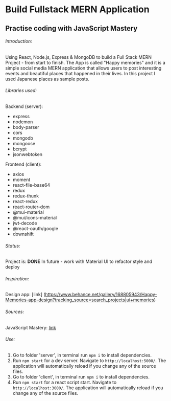 # Build Fullstack MERN Application
## Practise coding with JavaScript Mastery

###### Introduction:
Using React, Node.js, Express & MongoDB to build a Full Stack MERN Project - from start to finish. The App is called "Happy memories" and it is a simple social media MERN application that allows users to post interesting events and beautiful places that happened in their lives. In this project I used Japanese places as sample posts.

###### Libraries used:
Backend (server):
* express
* nodemon
* body-parser
* cors
* mongodb
* mongoose
* bcrypt
* jsonwebtoken

Frontend (client):
* axios
* moment
* react-file-base64
* redux
* redux-thunk
* react-redux
* react-router-dom
* @mui-material
* @mui/icons-material
* jwt-decode
* @react-oauth/google
* downshift



###### Status:
Project is: **DONE**
In future - work with Material UI to refactor style and deploy

###### Inspiration:
Design app: [link] (https://www.behance.net/gallery/168805943/Happy-Memories-app-design?tracking_source=search_projects|ui+memories)

###### Sources:
JavaScript Mastery: [link](https://www.youtube.com/watch?v=ngc9gnGgUdA&list=PL6QREj8te1P7VSwhrMf3D3Xt4V6_SRkhu&index=1&ab_channel=JavaScriptMastery)

###### Use:
1. Go to folder 'server', in terminal run `npm i` to install dependencies.
2. Run `npm start` for a dev server. Navigate to `http://localhost:5000/`. The application will automatically reload if you change any of the source files.
3. Go to folder 'client', in terminal run `npm i` to install dependencies.
4. Run `npm start` for a react script start. Navigate to `http://localhost:3000/`. The application will automatically reload if you change any of the source files.